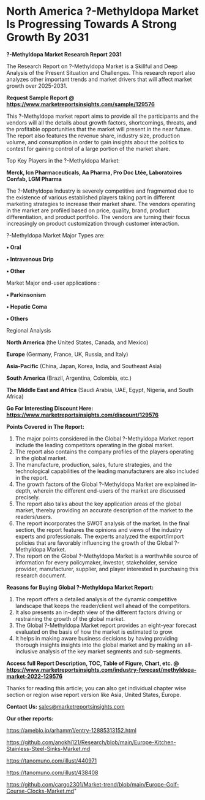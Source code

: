 # North America ?-Methyldopa Market Is Progressing Towards A Strong Growth By 2031

<strong>?-Methyldopa Market Research Report 2031</strong>

The Research Report on ?-Methyldopa Market is a Skillful and Deep Analysis of the Present Situation and Challenges. This research report also analyzes other important trends and market drivers that will affect market growth over 2025-2031.

<strong>Request Sample Report @ <a href=https://www.marketreportsinsights.com/sample/129576>https://www.marketreportsinsights.com/sample/129576</a></strong>

This ?-Methyldopa market report aims to provide all the participants and the vendors will all the details about growth factors, shortcomings, threats, and the profitable opportunities that the market will present in the near future. The report also features the revenue share, industry size, production volume, and consumption in order to gain insights about the politics to contest for gaining control of a large portion of the market share.

Top Key Players in the ?-Methyldopa Market:

<strong>Merck, Icn Pharmaceuticals, Aa Pharma, Pro Doc Ltée, Laboratoires Confab, LGM Pharma</strong>

The ?-Methyldopa Industry is severely competitive and fragmented due to the existence of various established players taking part in different marketing strategies to increase their market share. The vendors operating in the market are profiled based on price, quality, brand, product differentiation, and product portfolio. The vendors are turning their focus increasingly on product customization through customer interaction.

?-Methyldopa Market Major Types are:

<strong>• Oral

• Intravenous Drip

• Other</strong>

Market Major end-user applications :

<strong>• Parkinsonism

• Hepatic Coma

• Others</strong>

Regional Analysis

</u><strong><b>North America</b></strong> (the United States, Canada, and Mexico)

<strong><b>Europe </b></strong>(Germany, France, UK, Russia, and Italy)

<strong><b>Asia-Pacific</b></strong> (China, Japan, Korea, India, and Southeast Asia)

<strong><b>South America</b></strong> (Brazil, Argentina, Colombia, etc.)

<strong><b>The Middle East and Africa</b></strong> (Saudi Arabia, UAE, Egypt, Nigeria, and South Africa)

<strong>Go For Interesting Discount Here: <a href=https://www.marketreportsinsights.com/discount/129576>https://www.marketreportsinsights.com/discount/129576</a></strong>

<strong>Points Covered in The Report:</strong>
<ol>
  <li>The major points considered in the Global ?-Methyldopa Market report include the leading competitors operating in the global market.</li>
  <li>The report also contains the company profiles of the players operating in the global market.</li>
  <li>The manufacture, production, sales, future strategies, and the technological capabilities of the leading manufacturers are also included in the report.</li>
  <li>The growth factors of the Global ?-Methyldopa Market are explained in-depth, wherein the different end-users of the market are discussed precisely.</li>
  <li>The report also talks about the key application areas of the global market, thereby providing an accurate description of the market to the readers/users.</li>
  <li>The report incorporates the SWOT analysis of the market. In the final section, the report features the opinions and views of the industry experts and professionals. The experts analyzed the export/import policies that are favorably influencing the growth of the Global ?-Methyldopa Market.</li>
  <li>The report on the Global ?-Methyldopa Market is a worthwhile source of information for every policymaker, investor, stakeholder, service provider, manufacturer, supplier, and player interested in purchasing this research document.</li>
</ol>
<strong>Reasons for Buying Global ?-Methyldopa Market Report:</strong>

<ol>
  <li>The report offers a detailed analysis of the dynamic competitive landscape that keeps the reader/client well ahead of the competitors.</li>
  <li>It also presents an in-depth view of the different factors driving or restraining the growth of the global market.</li>
  <li>The Global ?-Methyldopa Market report provides an eight-year forecast evaluated on the basis of how the market is estimated to grow.</li>
  <li>It helps in making aware business decisions by having providing thorough insights insights into the global market and by making an all-inclusive analysis of the key market segments and sub-segments.</li>
</ol>
<strong>Access full Report Description, TOC, Table of Figure, Chart, etc. @ <a href=https://www.marketreportsinsights.com/industry-forecast/methyldopa-market-2022-129576>https://www.marketreportsinsights.com/industry-forecast/methyldopa-market-2022-129576</a></strong>


Thanks for reading this article; you can also get individual chapter wise section or region wise report version like Asia, United States, Europe.

<strong>Contact Us:</strong>
sales@marketreportsinsights.com

<strong>Our other reports:</strong>

<a href=https://ameblo.jp/arhamm1/entry-12885313152.html>https://ameblo.jp/arhamm1/entry-12885313152.html</a>

<a href=https://github.com/anokhi121/Research/blob/main/Europe-Kitchen-Stainless-Steel-Sinks-Market.md>https://github.com/anokhi121/Research/blob/main/Europe-Kitchen-Stainless-Steel-Sinks-Market.md</a>

<a href=https://tanomuno.com/illust/440971>https://tanomuno.com/illust/440971</a>

<a href=https://tanomuno.com/illust/438408>https://tanomuno.com/illust/438408</a>

<a href=https://github.com/cargo2301/Market-trend/blob/main/Europe-Golf-Course-Clocks-Market.md>https://github.com/cargo2301/Market-trend/blob/main/Europe-Golf-Course-Clocks-Market.md</a>"
